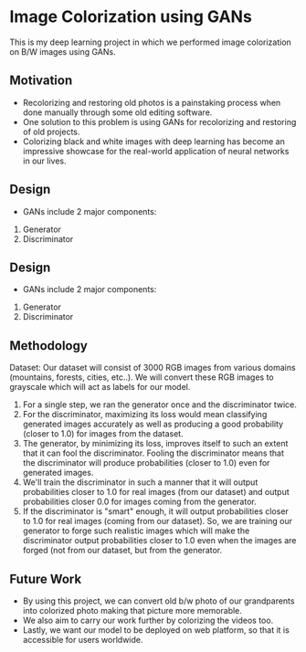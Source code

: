 
# Image Colorization using GANs

This is my deep learning project in which we performed image colorization on B/W images using GANs.



## Motivation
- Recolorizing and restoring old photos is a painstaking process when done manually through some old editing software.
- One solution to this problem is using GANs for recolorizing and restoring of old projects.
- Colorizing black and white images with deep learning has become an impressive showcase for the real-world application of neural networks in our lives.
## Design
- GANs include 2 major components:
1. Generator
2. Discriminator
## Design
- GANs include 2 major components:
1. Generator
2. Discriminator
## Methodology
Dataset: Our dataset will consist of 3000 RGB images from various domains (mountains, forests, cities, etc..). We will convert these RGB images to grayscale which will act as labels for our model.

1. For a single step, we ran the generator once and the discriminator twice.
2. For the discriminator, maximizing its loss would mean classifying generated images accurately as well as producing a good probability (closer to 1.0) for images from the dataset.
3. The generator, by minimizing its loss, improves itself to such an extent that it can fool the discriminator. Fooling the discriminator means that the discriminator will produce probabilities (closer to 1.0) even for generated images.
4. We'll train the discriminator in such a manner that it will output probabilities closer to 1.0 for real images (from our dataset) and output probabilities closer 0.0 for images coming from the generator.
5. If the discriminator is "smart" enough, it will output probabilities closer to 1.0 for real images (coming from our dataset). So, we are training our generator to forge such realistic images which will make the discriminator output probabilities closer to 1.0 even when the images are forged (not from our dataset, but from the generator.
## Future Work
- By using this project, we can convert old b/w photo of our grandparents into colorized photo making that picture more memorable.
- We also aim to carry our work further by colorizing the videos too.
- Lastly, we want our model to be deployed on web platform, so that it is accessible for users worldwide.